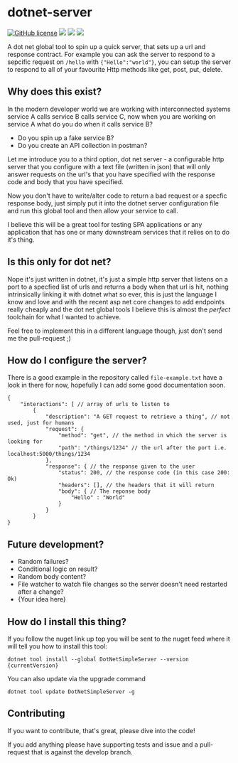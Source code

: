 # dotnet-server
[![GitHub license](https://img.shields.io/github/license/Naereen/StrapDown.js.svg)](https://github.com/Naereen/StrapDown.js/blob/master/LICENSE)
![](https://img.shields.io/github/last-commit/joro550/dotnet-server.svg) 
[![](https://img.shields.io/nuget/v/DotNetSimpleServer.svg)](https://www.nuget.org/packages/DotNetSimpleServer/) 
[![](https://img.shields.io/nuget/dt/DotNetSimpleServer.svg)](https://www.nuget.org/packages/DotNetSimpleServer/)

A dot net global tool to spin up a quick server, that sets up a url and response contract. For example you can ask the server to respond to a sepcific request on `/hello` with `{"Hello":"world"}`, you can setup the server to respond to all of your favourite Http methods like get, post, put, delete. 

## Why does this exist?
In the modern developer world we are working with interconnected systems service A calls service B calls service C, now when you are working on service A what do you do when it calls service B? 

* Do you spin up a fake service B? 
* Do you create an API collection in postman? 

Let me introduce you to a third option, dot net server - a configurable http server that you configure with a text file (written in json) that will only answer requests on the url's that you have specified with the response code and body that you have specified.

Now you don't have to write/alter code to return a bad request or a specfic response body, just simply put it into the dotnet server configuration file and run this global tool and then allow your service to call.

I believe this will be a great tool for testing SPA applications or any application that has one or many downstream services that it relies on to do it's thing.

## Is this only for dot net?
Nope it's just written in dotnet, it's just a simple http server that listens on a port to a specfied list of urls and returns a body when that url is hit, nothing intrinsically linking it with dotnet what so ever, this is just the language I know and love and with the recent asp net core changes to add endpoints really cheaply and the dot net global tools I believe this is almost the *perfect* toolchain for what I wanted to achieve.

Feel free to implement this in a different language though, just don't send me the pull-request ;)

## How do I configure the server?
There is a good example in the repository called `file-example.txt` have a look in there for now, hopefully I can add some good documentation soon.

```
{
    "interactions": [ // array of urls to listen to
        {
            "description": "A GET request to retrieve a thing", // not used, just for humans
            "request": {
                "method": "get", // the method in which the server is looking for
                "path": "/things/1234" // the url after the port i.e. localhost:5000/things/1234
            },
            "response": { // the response given to the user 
                "status": 200, // the response code (in this case 200: Ok)
                "headers": [], // the headers that it will return 
                "body": { // The reponse body
                    "Hello" : "World"
                }
            }
        }
}
```

## Future development?
- Random failures?
- Conditional logic on result?
- Random body content?
- File watcher to watch file changes so the server doesn't need restarted after a change?
 - {Your idea here}

## How do I install this thing?
If you follow the nuget link up top you will be sent to the nuget feed where it will tell you how to install this tool:

`dotnet tool install --global DotNetSimpleServer --version {currentVersion}`

You can also update via the upgrade command

`dotnet tool update DotNetSimpleServer -g`

## Contributing
If you want to contribute, that's great, please dive into the code!

If you add anything please have supporting tests and issue and a pull-request that is against the develop branch. 